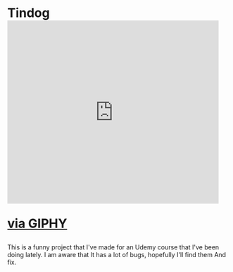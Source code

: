 # <h1>Tindog <iframe src="https://giphy.com/embed/3CZ130Eu2ywWnb0ub1" width="480" height="415" frameBorder="0" class="giphy-embed" allowFullScreen></iframe><p><a href="https://giphy.com/gifs/chummychumchums-cute-dog-puppy-3CZ130Eu2ywWnb0ub1">via GIPHY</a></p></h1>
This is a funny project that I've made for an Udemy course that I've been doing lately. I am aware that It has a lot of bugs, hopefully I'll find them And fix.

